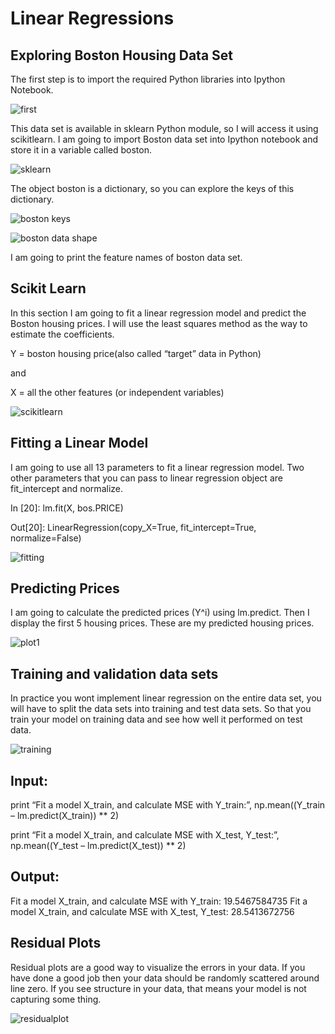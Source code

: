 # Linear Regressions

## Exploring Boston Housing Data Set

The first step is to import the required Python libraries into Ipython Notebook.

![first](https://bigdata-madesimple.com/wp-content/uploads/2016/04/Explore-1.png)

This data set is available in sklearn Python module, so I will access it using scikitlearn. I am going to import Boston data set into Ipython notebook and store it in a variable called boston.

![sklearn](https://bigdata-madesimple.com/wp-content/uploads/2016/04/sklearn.png)

The object boston is a dictionary, so you can explore the keys of this dictionary.

![boston keys](https://bigdata-madesimple.com/wp-content/uploads/2016/04/boston-keys.png)

![boston data shape](https://bigdata-madesimple.com/wp-content/uploads/2016/04/boston-data-shape1.png)

I am going to print the feature names of boston data set.

## Scikit Learn

In this section I am going to fit a linear regression model and predict the Boston housing prices. I will use the least squares method as the way to estimate the coefficients.

Y = boston housing price(also called “target” data in Python)

and

X = all the other features (or independent variables)

![scikitlearn](https://bigdata-madesimple.com/wp-content/uploads/2016/04/Skitlearn-linear-model1.png)

## Fitting a Linear Model

I am going to use all 13 parameters to fit a linear regression model. Two other parameters that you can pass to linear regression object are fit_intercept and normalize.

In [20]: lm.fit(X, bos.PRICE)

Out[20]: LinearRegression(copy_X=True, fit_intercept=True, normalize=False)

![fitting](https://bigdata-madesimple.com/wp-content/uploads/2016/04/Estimated-Coeff.png)

## Predicting Prices

I am going to calculate the predicted prices (Y^i) using lm.predict. Then I display the first 5 housing prices. These are my predicted housing prices.

![plot1](https://bigdata-madesimple.com/wp-content/uploads/2016/04/Prices-vs-predicted-prices.png)

## Training and validation data sets

In practice you wont implement linear regression on the entire data set, you will have to split the data sets into training and test data sets. So that you train your model on training data and see how well it performed on test data.

![training](https://bigdata-madesimple.com/wp-content/uploads/2016/04/train-test-split.png)

## Input:

print “Fit a model X_train, and calculate MSE with Y_train:”, np.mean((Y_train – lm.predict(X_train)) ** 2)

print “Fit a model X_train, and calculate MSE with X_test, Y_test:”, np.mean((Y_test – lm.predict(X_test)) ** 2)

## Output:

Fit a model X_train, and calculate MSE with Y_train: 19.5467584735 Fit a model X_train, and calculate MSE with X_test, Y_test: 28.5413672756

## Residual Plots

Residual plots are a good way to visualize the errors in your data. If you have done a good job then your data should be randomly scattered around line zero. If you see structure in your data, that means your model is not capturing some thing.

![residualplot](https://bigdata-madesimple.com/wp-content/uploads/2016/04/Residual-plot.png)

